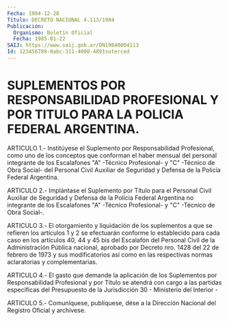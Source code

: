 ```yaml
---
Fecha: 1984-12-28
Título: DECRETO NACIONAL 4.113/1984
Publicación:
  Organismo: Boletín Oficial
  Fecha: 1985-01-22
SAIJ: https://www.saij.gob.ar/DN19840004113
Id: 123456789-0abc-311-4000-4891soterced
---
```

# SUPLEMENTOS POR RESPONSABILIDAD PROFESIONAL Y POR TITULO PARA LA POLICIA FEDERAL ARGENTINA.

<a id="1"></a>
ARTICULO    1.-   Institúyese  el  Suplemento  por  Responsabilidad Profesional, como  uno  de  los  conceptos  que  conforman el haber mensual del personal integrante de los Escalafones  "A"  -Técnico Profesional- y  "C" -Técnico  de  Obra  Social- del Personal Civil Auxiliar  de Seguridad y Defensa de la Policía  Federal  Argentina.

<a id="2"></a>
ARTICULO  2.-  Implántase el Suplemento por Título para el Personal Civil Auxiliar de  Seguridad  y  Defensa  de  la  Polícia  Federal Argentina no integrante de los Escalafones "A" -Técnico Profesional- y "C" -Técnico de Obra Social-.

<a id="3"></a>
ARTICULO  3.-  El  otorgamiento  y liquidación de los suplementos a que  se refieren los artículos 1 y  2  se  efectuarán  conforme  lo establecido  para cada  caso  en los artículos 40, 44 y 45 bis del Escalafón  del  Personal Civil  de    la   Administración  Pública nacional, aprobado por Decreto nro. 1428 del  22 de febrero de 1973 y sus modificatorios así como en las respectivas normas aclaratorias y complementarias.

<a id="4"></a>
ARTICULO  4.- El gasto que demande la aplicación de los Suplementos por Responsabilidad  Profesional  y por Título se atendrá con cargo a las partidas específicas del Presupuesto  de la Jurisdicción 30 - Ministerio del Interior -

<a id="5"></a>
ARTICULO  5.- Comuníquese, publíquese, dése a la Dirección Nacional del Registro Oficial y archívese.